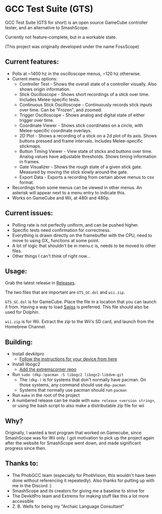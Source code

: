 # GCC Test Suite (GTS)

GCC Test Suite (GTS for short) is an open source GameCube controller tester, and an alternative to SmashScope.

Currently not feature-complete, but in a workable state.

(This project was originally developed under the name FossScope)
## Current features:
- Polls at ~1400 hz in the oscilloscope menus, ~120 hz otherwise.
- Current menu options:
  - Controller Test - Shows the overall state of a controller visually. Also shows origin information.
  - Stick Oscilloscope - Shows short recordings of a stick over time. Includes Melee-specific tests.
  - Continuous Stick Oscilloscope - Continuously records stick inputs over time. Can be "Frozen", and zoomed.
  - Trigger Oscilloscope - Shows analog and digital state of either trigger over time.
  - Coordinate Viewer - Shows stick coordinates on a circle, with Melee-specific coordinate overlays. 
  - 2D Plot - Shows a recording of a stick on a 2d plot of its axis. Shows buttons pressed and frame intervals.
  Includes Melee-specific stickmaps. 
  - Button Timing Viewer - View state of sticks and buttons over time. Analog values have adjustable thresholds.
  Shows timing information in frames.
  - Gate Visualizer - Shows the rough state of a given stick gate. Measured by moving the stick slowly around the gate.
  - Export Data - Exports a recording from certain above menus to csv format. 
- Recordings from some menus can be viewed in other menus. An asterisk will appear next to a menu entry to indicate
this. 
- Works on GameCube and Wii, at 480i and 480p.

## Current issues:
- Polling rate is not perfectly uniform, and can be pushed higher.
- Specific tests need confirmation for correctness.
- Everything is drawn directly on the framebuffer with the CPU, need to move to using GX_ 
functions at some point.
- A lot of logic that shouldn't be in menu.c is, needs to be moved to other files.
- Other things I can't think of right now...

## Usage:
Grab the latest release in [Releases](https://github.com/greenwave-1/GTS/releases).

The two files that are important are `GTS_GC.dol` and `wii.zip`.

`GTS_GC.dol` is for GameCube. Place the file in a location that you can launch it from. 
Having a way to load [Swiss](https://github.com/emukidid/swiss-gc) is preferred.
This file should also be used for Dolphin. 

`wii.zip` is for Wii. Extract the zip to the Wii's SD card, and launch from the Homebrew Channel. 

## Building:
- Install devkitpro
  - [Follow the instructions for your device from here](https://devkitpro.org/wiki/devkitPro_pacman)
- Install libogc2
  - [Add the extremscorner repo](https://github.com/extremscorner/pacman-packages#readme)
- Run ```sudo (dkp-)pacman -S libogc2 libogc2-libdvm-git```
  - The ```(dkp-)``` is for systems that don't normally have pacman. On those systems, any command should use
```dkp-pacman```
  - Systems that normally use pacman should run ```pacman```
- Run ```make``` in the root of the project
- A numbered release can be made with ```make release <version string>```, or using the bash script to also make
a distributable zip file for wii

## Why?
Originally, I wanted a test program that worked on Gamecube, since SmashScope was for Wii only. I got motivation to
pick up the project again after the website for SmashScope went down, and made significant progress since then. 

## Thanks to:
- The PhobGCC team (especially for PhobVision, this wouldn't have been done without referencing
it repeatedly). Also thanks for putting up with me in the Discord :)
- SmashScope and its creators for giving me a baseline to strive for
- The DevkitPro team and Extrems for making stuff like this a lot more accessible
- Z. B. Wells for being my "Archaic Language Consultant"
